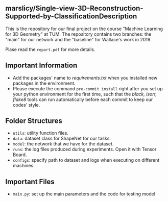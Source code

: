 ## **marslicy/Single-view-3D-Reconstruction-Supported-by-Classification**Description

This is the repository for our final project on the course "Machine Learning for 3D Geometry" at TUM. The repository contains two branches: the "main" for our network and the "baseline" for Wallace's work in 2019.

Plase read the `report.pdf` for more details.

## Important Information

- Add the packages' name to *requirements.txt* when you installed new packages in the environment.
- Please execute the command `pre-commit install` right after you set up your python environment for the first time, such that the *black, isort, flake8* tools can run automatically before each commit to keep our codes' style.

## Folder Structures

- `utils`: utility function files.
- `data`: dataset class for ShapeNet for our tasks.
- `model`: the network that we have for the dataset.
- `runs`: the log files produced during experiments. Open it with Tensor Board.
- `configs`: specify path to dataset and logs when executing on different machines.

## Important Files

- `main.py`: set up the main parameters and the code for testing model

